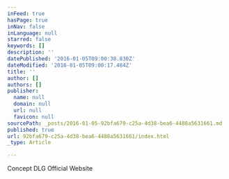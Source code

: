 ```yaml
---
inFeed: true
hasPage: true
inNav: false
inLanguage: null
starred: false
keywords: []
description: ''
datePublished: '2016-01-05T09:00:38.830Z'
dateModified: '2016-01-05T09:00:17.484Z'
title: ''
author: []
authors: []
publisher:
  name: null
  domain: null
  url: null
  favicon: null
sourcePath: _posts/2016-01-05-92bfa679-c25a-4d38-bea6-4488a5631661.md
published: true
url: 92bfa679-c25a-4d38-bea6-4488a5631661/index.html
_type: Article

---
```

Concept DLG Official Website